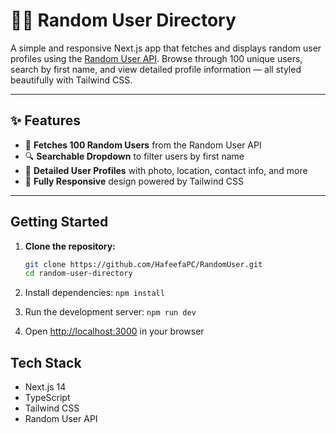 # 🧑‍💻 Random User Directory

A simple and responsive Next.js app that fetches and displays random user profiles using the [Random User API](https://randomuser.me/). Browse through 100 unique users, search by first name, and view detailed profile information — all styled beautifully with Tailwind CSS.

---

## ✨ Features

- 🔄 **Fetches 100 Random Users** from the Random User API
- 🔍 **Searchable Dropdown** to filter users by first name
- 👤 **Detailed User Profiles** with photo, location, contact info, and more
- 📱 **Fully Responsive** design powered by Tailwind CSS

---

## Getting Started

1. **Clone the repository:**

   ```bash
   git clone https://github.com/HafeefaPC/RandomUser.git
   cd random-user-directory
2. Install dependencies: `npm install`
3. Run the development server: `npm run dev`
4. Open [http://localhost:3000](http://localhost:3000) in your browser

## Tech Stack

- Next.js 14
- TypeScript
- Tailwind CSS
- Random User API
